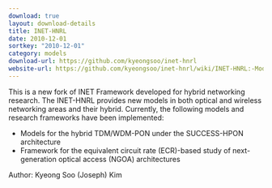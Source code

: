 ```yaml
---
download: true
layout: download-details
title: INET-HNRL
date: 2010-12-01
sortkey: "2010-12-01"
category: models
download-url: https://github.com/kyeongsoo/inet-hnrl
website-url: https://github.com/kyeongsoo/inet-hnrl/wiki/INET-HNRL:-Models-for-Hybrid-Networking-Research
---
```


This is a new fork of INET Framework developed for hybrid networking research. The INET-HNRL provides new models in both optical and wireless networking areas and their hybrid. Currently, the following models and research frameworks have been implemented:
- Models for the hybrid TDM/WDM-PON under the SUCCESS-HPON architecture
- Framework for the equivalent circuit rate (ECR)-based study of next-generation optical access (NGOA) architectures

Author: Kyeong Soo (Joseph) Kim

